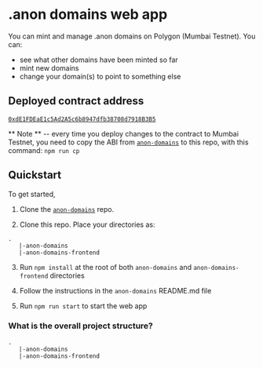 # .anon domains web app

You can mint and manage .anon domains on Polygon (Mumbai Testnet). You can:
- see what other domains have been minted so far
- mint new domains
- change your domain(s) to point to something else
  
## Deployed contract address

[`0xdE1FDEaE1c5Ad2A5c6b8947dfb38708d7918B3B5`](https://mumbai.polygonscan.com/address/0xdE1FDEaE1c5Ad2A5c6b8947dfb38708d7918B3B5)

** Note ** -- every time you deploy changes to the contract to Mumbai Testnet, you need to copy the ABI from [`anon-domains`](https://github.com/0xSmartCrypto/anon-domains) to this repo, with this command:
`npm run cp`
## Quickstart

To get started, 

1. Clone the [`anon-domains`](https://github.com/0xSmartCrypto/anon-domains) repo.

2. Clone this repo. Place your directories as:
```
.
   |-anon-domains
   |-anon-domains-frontend
```

3. Run `npm install` at the root of both `anon-domains` and `anon-domains-frontend` directories

4. Follow the instructions in the `anon-domains` README.md file
 
5. Run `npm run start` to start the web app


### What is the overall project structure?

```
.
   |-anon-domains
   |-anon-domains-frontend
```